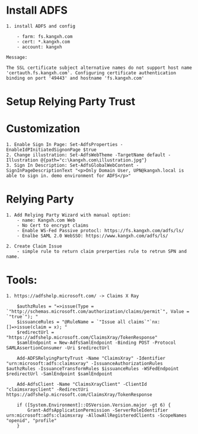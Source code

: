 # Install ADFS

    1. install ADFS and config
    
        - farm: fs.kangxh.com
        - cert: *.kangxh.com
        - account: kangxh

    Message: 

    The SSL certificate subject alternative names do not support host name 'certauth.fs.kangxh.com'. Configuring certificate authentication binding on port '49443' and hostname 'fs.kangxh.com'

# Setup Relying Party Trust

   
# Customization
   
    1. Enable Sign In Page: Set-AdfsProperties -EnableIdPInitiatedSignonPage $true
    2. Change illustration: Set-AdfsWebTheme -TargetName default -Illustration @{path="c:\kangxh.com\illustration.jpg"}
    3. Sign In Description: Set-AdfsGlobalWebContent -SignInPageDescriptionText "<p>Only Domain User, UPN@kangxh.local is able to sign in. demo environment for ADFS</p>"

# Relying Party

    1. Add Relying Party Wizard with manual option: 
        - name: Kangxh.com Web
        - No Cert to encrypt claims
        - Enable WS-Fed Passive protocl: https://fs.kangxh.com/adfs/ls/
        - Enalbe SAML 2.0 WebSSO: https://www.kangxh.com/adfs/ls/
    
    2. Create Claim Issue
        - simple rule to return claim prerperties rule to retrun SPN and name. 

# Tools: 

    1. https://adfshelp.microsoft.com/ -> Claims X Ray

        $authzRules = "=>issue(Type = `"http://schemas.microsoft.com/authorization/claims/permit`", Value = `"true`"); "
        $issuanceRules = "@RuleName = `"Issue all claims`"`nx:[]=>issue(claim = x); "
        $redirectUrl = "https://adfshelp.microsoft.com/ClaimsXray/TokenResponse"
        $samlEndpoint = New-AdfsSamlEndpoint -Binding POST -Protocol SAMLAssertionConsumer -Uri $redirectUrl

        Add-ADFSRelyingPartyTrust -Name "ClaimsXray" -Identifier "urn:microsoft:adfs:claimsxray" -IssuanceAuthorizationRules $authzRules -IssuanceTransformRules $issuanceRules -WSFedEndpoint $redirectUrl -SamlEndpoint $samlEndpoint

        Add-AdfsClient -Name "ClaimsXrayClient" -ClientId "claimsxrayclient" -RedirectUri https://adfshelp.microsoft.com/ClaimsXray/TokenResponse

        if ([System.Environment]::OSVersion.Version.major -gt 6) { 
            Grant-AdfsApplicationPermission -ServerRoleIdentifier urn:microsoft:adfs:claimsxray -AllowAllRegisteredClients -ScopeNames "openid", "profile" 
        }

